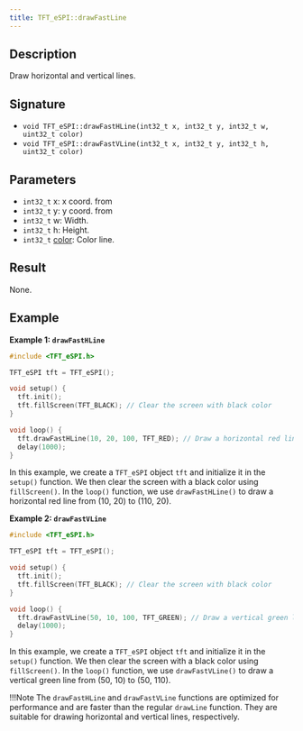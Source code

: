 ```yaml
---
title: TFT_eSPI::drawFastLine
---
```


## Description

Draw horizontal and vertical lines.

## Signature

* `void TFT_eSPI::drawFastHLine(int32_t x, int32_t y, int32_t w, uint32_t color)`
* `void TFT_eSPI::drawFastVLine(int32_t x, int32_t y, int32_t h, uint32_t color)`

## Parameters

* `int32_t` x: x coord. from
* `int32_t` y: y coord. from
* `int32_t` w: Width.
* `int32_t` h: Height.
* `int32_t` [color](../colors.md): Color line.

## Result

None.

## Example

**Example 1: `drawFastHLine`**
```cpp
#include <TFT_eSPI.h>

TFT_eSPI tft = TFT_eSPI();

void setup() {
  tft.init();
  tft.fillScreen(TFT_BLACK); // Clear the screen with black color
}

void loop() {
  tft.drawFastHLine(10, 20, 100, TFT_RED); // Draw a horizontal red line from (10, 20) to (110, 20)
  delay(1000);
}
```
In this example, we create a `TFT_eSPI` object `tft` and initialize it in the `setup()` function. We then clear the
screen with a black color using `fillScreen()`. In the `loop()` function, we use `drawFastHLine()` to draw a horizontal 
red line from (10, 20) to (110, 20).

**Example 2: `drawFastVLine`**
```cpp
#include <TFT_eSPI.h>

TFT_eSPI tft = TFT_eSPI();

void setup() {
  tft.init();
  tft.fillScreen(TFT_BLACK); // Clear the screen with black color
}

void loop() {
  tft.drawFastVLine(50, 10, 100, TFT_GREEN); // Draw a vertical green line from (50, 10) to (50, 110)
  delay(1000);
}
```
In this example, we create a `TFT_eSPI` object `tft` and initialize it in the `setup()` function. We then clear the
screen with a black color using `fillScreen()`. In the `loop()` function, we use `drawFastVLine()` to draw a vertical
green line from (50, 10) to (50, 110).

!!!Note
    The `drawFastHLine` and `drawFastVLine` functions are optimized for performance and are faster than the regular
    `drawLine` function. They are suitable for drawing horizontal and vertical lines, respectively.
